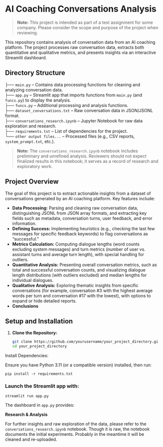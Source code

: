 # AI Coaching Conversations Analysis

> **Note:** This project is intended as part of a test assignment for some company. Please consider the scope and purpose 
> of the project when reviewing.

This repository contains analysis of conversation data from an AI coaching platform. The project processes
raw conversation data, extracts both quantitative and qualitative metrics, and presents insights via an interactive 
Streamlit dashboard.

## Directory Structure

├── `main.py` – Contains data processing functions for cleaning and analyzing conversation data.  
├── `app.py` – Streamlit app that imports functions from `main.py` (and `funcs.py`) to display the analysis.  
├── `funcs.py` – Additional processing and analysis functions.  
├── `dataset_conversations.txt` – Raw conversation data in JSON/JSONL format.  
├── `conversations_research.ipynb` – Jupyter Notebook for raw data exploration and research.  
├── `requirements.txt` – List of dependencies for the project.  
└── `other output files...` – Processed files (e.g., CSV reports, `system_prompt.txt`, etc.).


> **Note:** The `conversations_research.ipynb`  notebook includes preliminary and 
> unrefined analysis. Reviewers should not expect finalized results in this notebook; it serves as a record of research 
> and exploratory work.

## Project Overview

The goal of this project is to extract actionable insights from a dataset of conversations generated by an AI coaching platform. Key features include:

- **Data Processing:** Parsing and cleaning raw conversation data, distinguishing JSONL from JSON array formats, and extracting key fields such as metadata, conversation turns, user feedback, and error information.
- **Defining Success:** Implementing heuristics (e.g., checking the last few messages for specific feedback keywords) to flag conversations as “successful.”
- **Metrics Calculation:** Computing dialogue lengths (word counts excluding system messages) and turn metrics (number of user vs. assistant turns and average turn length), with special handling for outliers.
- **Quantitative Analysis:** Presenting overall conversation metrics, such as total and successful conversation counts, and visualizing dialogue length distributions (with outliers excluded) and median lengths for individual dialogues.
- **Qualitative Analysis:** Exploring thematic insights from specific conversations (for example, conversation #3 with the highest average words per turn and conversation #17 with the lowest), with options to expand or hide detailed reports.
- **Conclusions**

## Setup and Installation

1. **Clone the Repository:**

   ```bash
   git clone https://github.com/yourusername/your_project_directory.git
   cd your_project_directory
   
Install Dependencies:

Ensure you have Python 3.11 (or a compatible version) installed, then run:

`pip install -r requirements.txt`

### Launch the Streamlit app with:

`streamlit run app.py`

The dashboard in `app.py` provides:

**Research & Analysis**

For further insights and raw exploration of the data, please refer to the `conversations_research.ipynb` notebook. Though it is raw,
the notebook documents the initial experiments. Probably in the meantime it will be cleaned and re-uploaded. 
